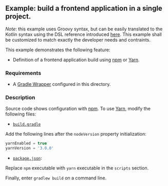 ## Example: build a frontend application in a single project.

_Note_: this example uses Groovy syntax, but can be easily translated to the Kotlin syntax using the DSL reference
introduced [here][dsl-reference]. This example shall be customized to match exactly the developer needs and contraints.

This example demonstrates the following feature:
- Definition of a frontend application build using [npm][npm] or [Yarn][yarn].

### Requirements

- A [Gradle Wrapper][gradle-wrapper] configured in this directory.

### Description

Source code shows configuration with [npm][npm]. To use [Yarn][yarn], modify the following files:

- [`build.gradle`](build.gradle)

Add the following lines after the `nodeVersion` property initialization:

```groovy
yarnEnabled = true
yarnVersion = '3.0.0'
```

- [`package.json`](package.json):

Replace `npm` executable with `yarn` executable in the `scripts` section.

Finally, enter `gradlew build` on a command line.

[dsl-reference]: <https://siouan.github.io/frontend-gradle-plugin/configuration> (DSL reference)
[gradle-wrapper]: <https://docs.gradle.org/current/userguide/gradle_wrapper.html> (Gradle Wrapper)
[npm]: <https://www.npmjs.com/> (npm)
[yarn]: <https://yarnpkg.com/> (Yarn)

